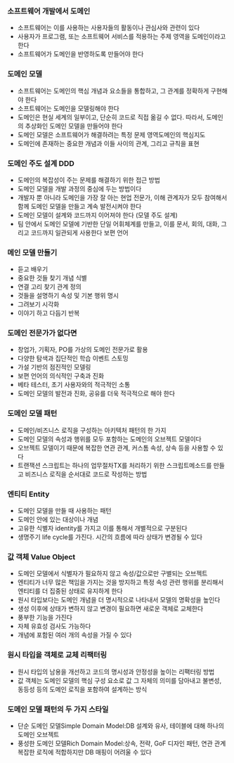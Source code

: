 ### 소프트웨어 개발에서 도메인
- 소프트웨어는 이를 사용하는 사용자들의 활동이나 관심사와 관련이 있다
- 사용자가 프로그램, 또는 소프트웨어 서비스를 적용하는 주제 영역을 도메인이라고 한다
- 소프트웨어가 도메인을 반영하도록 만들어야 한다

### 도메인 모델
- 소프트웨어는 도메인의 핵심 개념과 요소들을 통합하고, 그 관계를 정확하게 구현해야 한다 
- 소프트웨어는 도메인을 모델링해야 한다 
- 도메인은 현실 세계의 일부이고, 단순히 코드로 직접 옮길 수 없다. 따라서, 도메인의 추상화인 도메인 모델을 만들어야 한다
- 도메인 모델은 소프트웨어가 해결하려는 특정 문제 영역도메인의 핵심지도
- 도메인에 존재하는 중요한 개념과 이들 사이의 관계, 그리고 규칙을 표현

### 도메인 주도 설계 DDD
- 도메인의 복잡성이 주는 문제를 해결하기 위한 접근 방법
- 도메인 모델을 개발 과정의 중심에 두는 방법이다
- 개발자 뿐 아니라 도메인을 가장 잘 아는 현업 전문가, 이해 관계자가 모두 참여해서 함께 도메인 모델을 만들고 계속 발전시켜야 한다
- 도메인 모델이 설계와 코드까지 이어져야 한다 (모델 주도 설계)
- 팀 안에서 도메인 모델에 기반한 단일 어휘체계를 만들고, 이를 문서, 회의, 대화, 그리고 코드까지 일관되게 사용한다 보편 언어

### 메인 모델 만들기
- 듣고 배우기 
- 중요한 것들 찾기 개념 식별 
- 연결 고리 찾기 관계 정의 
- 것들을 설명하기 속성 및 기본 행위 명시 
- 그려보기 시각화 
- 이야기 하고 다듬기 반복

### 도메인 전문가가 없다면
- 창업가, 기획자, PO를 가상의 도메인 전문가로 활용 
- 다양한 탐색과 집단적인 학습 이벤트 스토밍 
- 가설 기반의 점진적인 모델링 
- 보편 언어의 의식적인 구축과 진화 
- 베타 테스터, 초기 사용자와의 적극적인 소통 
- 도메인 모델의 발전과 진화, 공유를 더욱 적극적으로 해야 한다

### 도메인 모델 패턴
- 도메인/비즈니스 로직을 구성하는 아키텍처 패턴의 한 가지 
- 도메인 모델의 속성과 행위를 모두 포함하는 도메인의 오브젝트 모델이다 
- 오브젝트 모델이기 때문에 복잡한 연관 관계, 커스톰 속성, 상속 등을 사용할 수 있다 
- 트랜잭션 스크립트는 하나의 업무절차TX를 처리하기 위한 스크립트메소드를 만들고 비즈니스 로직을 순서대로 코드로 작성하는 방법

### 엔티티 Entity
- 도메인 모델을 만들 때 사용하는 패턴 
- 도메인 안에 있는 대상이나 개념 
- 고유한 식별자 identity를 가지고 이를 통해서 개별적으로 구분된다 
- 생명주기 life cycle를 가진다. 시간의 흐름에 따라 상태가 변경될 수 있다

### 값 객체 Value Object
- 도메인 모델에서 식별자가 필요하지 않고 속성/값으로만 구별되는 오브젝트 
- 엔티티가 너무 많은 책임을 가지는 것을 방지하고 특정 속성 관련 행위를 분리해서 엔티티를 더 집중된 상태로 유지하게 한다 
- 원시 타입보다는 도메인 개념을 더 명시적으로 나타내서 모델의 명확성을 높인다 
- 생성 이후에 상태가 변하지 않고 변경이 필요하면 새로운 객체로 교체한다 
- 풍부한 기능을 가진다 
- 자체 유효성 검사도 가능하다 
- 개념에 포함된 여러 개의 속성을 가질 수 있다

### 원시 타입을 객체로 교체 리팩터링
- 원시 타입의 남용을 개선하고 코드의 명시성과 안정성을 높이는 리팩터링 방법 
- 값 객체는 도메인 모델의 핵심 구성 요소로 값 그 자체의 의미를 담아내고 불변성, 동등성 등의 도메인 로직을 포함하여 설계하는 방식

### 도메인 모델 패턴의 두 가지 스타일
- 단순 도메인 모델Simple Domain Model:DB 설계와 유사, 테이블에 대해 하나의 도메인 오브젝트
- 풍성한 도메인 모델Rich Domain Model:상속, 전략, GoF 디자인 패턴, 연관 관계 복잡한 로직에 적합하지만 DB 매핑이 어려울 수 있다